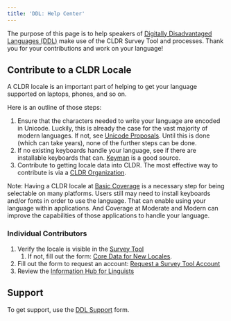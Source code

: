 ```yaml
---
title: 'DDL: Help Center'
---
```


The purpose of this page is to help speakers of [Digitally Disadvantaged Languages (DDL)](/ddl) make use of the CLDR Survey Tool and processes.
Thank you for your contributions and work on your language!

## Contribute to a CLDR Locale

A CLDR locale is an important part of helping to get your language supported on laptops, phones, and so on.  

Here is an outline of those steps:

1. Ensure that the characters needed to write your language are encoded in Unicode. Luckily, this is already the case for the vast majority of modern languages. If not, see [Unicode Proposals]. Until this is done (which can take years), none of the further steps can be done.
2. If no existing keyboards handle your language, see if there are installable keyboards that can. [Keyman] is a good source.
3. Contribute to getting locale data into CLDR. The most effective way to contribute is via a [CLDR Organization].

Note: Having a CLDR locale at [Basic Coverage][Coverage] is a necessary step for being selectable on many platforms. Users still may need to install keyboards and/or fonts in order to use the language. That can enable using your language within applications. And Coverage at Moderate and Modern can improve the capabilities of those applications to handle your language.

### Individual Contributors

1. Verify the locale is visible in the [Survey Tool][Survey Tool Home]
    1. If not, fill out the form: [Core Data for New Locales].
2. Fill out the form to request an account: [Request a Survey Tool Account]
3. Review the [Information Hub for Linguists]

## Support

To get support, use the [DDL Support] form.

[DDL Support]: https://unicode.org/cldr/ddl-support
[Information Hub for Linguists]: /translation
[CLDR Organization]: /index/survey-tool/cldr-organization
[Core Data for New Locales]: /index/cldr-spec/core-data-for-new-locales
[Unicode Proposals]: https://www.unicode.org/pending/proposals.html
[Keyman]: https://keyman.com/
[Coverage]: /index/survey-tool/coverage
[Survey Tool Home]: https://st.unicode.org
[Request a Survey Tool Account]: /index/survey-tool/survey-tool-accounts
